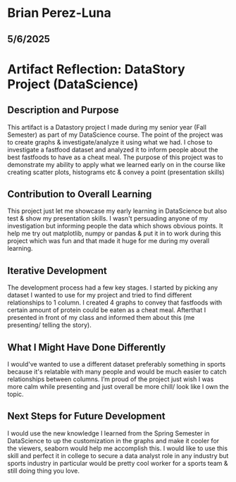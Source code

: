 # Brian Perez-Luna
## 5/6/2025

# Artifact Reflection: DataStory Project (DataScience)

## Description and Purpose
This artifact is a Datastory project I made during my senior year (Fall Semester) as part of my DataScience course. The point of the project was to create graphs & investigate/analyze it using what we had. I chose to investigate a fastfood dataset and analyzed it to inform people about the best fastfoods to have as a cheat meal. The purpose of this project was to demonstrate my ability to apply what we learned early on in the course like creating scatter plots, histograms etc & convey a point (presentation skills)

## Contribution to Overall Learning
This project just let me showcase my early learning in DataScience but also test & show my presentation skills. I wasn't persuading anyone of my investigation but informing people the data which shows obvious points. It help me try out matplotlib, numpy or pandas & put it in to work during this project which was fun and that made it huge for me during my overall learning.

## Iterative Development
The development process had a few key stages. I started by picking any dataset I wanted to use for my project and tried to find different relationships to 1 column. I created 4 graphs to convey that fastfoods with certain amount of protein could be eaten as a cheat meal. Afterthat I presented in front of my class and informed them about this (me presenting/ telling the story).

## What I Might Have Done Differently
I would've wanted to use a different dataset preferably something in sports because it's relatable with many people and would be much easier to catch relationships between columns. I’m proud of the project just wish I was more calm while presenting and just overall be more chill/ look like I own the topic.

## Next Steps for Future Development
I would use the new knowledge I learned from the Spring Semester in DataScience to up the customization in the graphs and make it cooler for the viewers, seaborn would help me accomplish this. I would like to use this skill and perfect it in college to secure a data analyst role in any industry but sports industry in particular would be pretty cool worker for a sports team & still doing thing you love.
